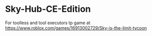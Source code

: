 # Sky-Hub-CE-Edition
For toolless and tool executors
tp game at https://www.roblox.com/games/16913002729/Sky-is-the-limit-tycoon
